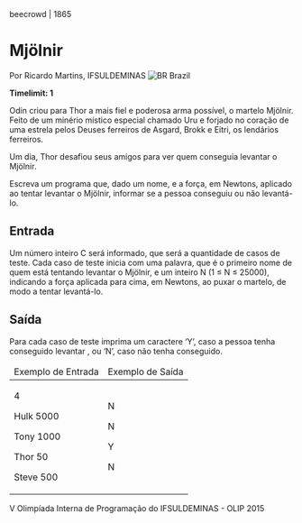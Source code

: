 <div class="header">
<span>beecrowd | 1865</span>
<h1>Mjölnir</h1>
<div>
<p>Por Ricardo Martins, IFSULDEMINAS <img src="https://resources.beecrowd.com.br/gallery/images/flags/br.gif" alt="BR" /> Brazil</p>
</div>
<strong>Timelimit: 1</strong>
</div>
<div class="problem">
<div class="description">
<p>Odin criou para Thor a mais fiel e poderosa arma possível, o martelo Mjölnir. Feito de um minério místico especial chamado Uru e forjado no coração de uma estrela pelos Deuses ferreiros de Asgard, Brokk e Eitri, os lendários ferreiros.</p>
<p>Um dia, Thor desafiou seus amigos para ver quem conseguia levantar o Mjölnir.</p>
<p>Escreva um programa que, dado um nome, e a força, em Newtons, aplicado ao tentar levantar o Mjölnir, informar se a pessoa conseguiu ou não levantá-lo.</p>
</div>
<h2>Entrada</h2>
<div class="input">
<p>Um número inteiro C será informado, que será a quantidade de casos de teste. Cada caso de teste inicia com uma palavra, que é o primeiro nome de quem está tentando levantar o Mjölnir, e um inteiro&nbsp;N&nbsp;(1 ≤&nbsp;N&nbsp;≤ 25000), indicando a força aplicada para cima, em Newtons, ao puxar o martelo, de modo a tentar levantá-lo.</p>
</div>
<h2>Saída</h2>
<div class="output">
<p>Para cada caso de teste imprima um caractere ‘Y’, caso a pessoa tenha conseguido levantar , ou ‘N’, caso não tenha conseguido.</p>
</div>
<div class="both"></div>
<table>
<thead>
<tr>
<td>Exemplo de Entrada</td>
<td>Exemplo de Saída</td>
</tr>
</thead>
<tbody>
<tr>
<td class="division">
<p>4</p>
<p>Hulk 5000</p>
<p>Tony 1000</p>
<p>Thor 50</p>
<p>Steve 500</p>
</td>
<td>
<p>N</p>
<p>N</p>
<p>Y</p>
<p>N</p>
</td>
</tr>
</tbody>
</table>
<div class="both"></div>
<p class="footer">
V Olimpíada Interna de Programação do IFSULDEMINAS - OLIP 2015
</p>
</div>
